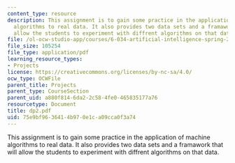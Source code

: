 ```yaml
---
content_type: resource
description: This assignment is to gain some practice in the application of machine
  algorithms to real data. It also provides two data sets and a framawork that will
  allow the students to experiment with diffrent algorithms on that data.
file: /ol-ocw-studio-app/courses/6-034-artificial-intelligence-spring-2005/75e9bf9636414b970e1ca09cca0f3a74_dp2.pdf
file_size: 105254
file_type: application/pdf
learning_resource_types:
- Projects
license: https://creativecommons.org/licenses/by-nc-sa/4.0/
ocw_type: OCWFile
parent_title: Projects
parent_type: CourseSection
parent_uid: a880f814-6da2-2c58-4fe0-465835177a76
resourcetype: Document
title: dp2.pdf
uid: 75e9bf96-3641-4b97-0e1c-a09cca0f3a74
---
```

This assignment is to gain some practice in the application of machine algorithms to real data. It also provides two data sets and a framawork that will allow the students to experiment with diffrent algorithms on that data.